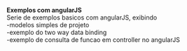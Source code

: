 <b>Exemplos com angularJS</b>
<br/>
Serie de exemplos basicos com angularJS, exibindo
<br/>
-modelos simples de projeto <br/>
-exemplo do two way data binding <br/>
-exemplo de consulta de funcao em controller no angularJS <br/>
